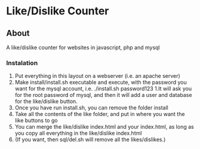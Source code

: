 # Like/Dislike Counter

## About

A like/dislike counter for websites in javascript, php and mysql

### Instalation

1. Put everything in this layout on a webserver (i.e. an apache server)
1. Make install/install.sh executable and execute, with the password you want for the mysql account, i.e. ./install.sh password123
  1.It will ask you for the root password of mysql, and then it will add a user and database for the like/dislike button.
1. Once you have run install.sh, you can remove the folder install
1. Take all the contents of the like folder, and put in where you want the like buttons to go
  1. You can merge the like/dislike index.html and your index.html, as long as you copy all everything in the like/dislike index.html
1. (If you want, then sql/del.sh will remove all the likes/dislikes.)
